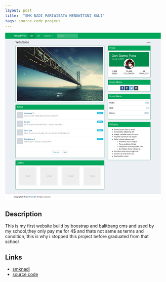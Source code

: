 ```yaml
---
layout: post
title:  "SMK NADI PARIWISATA MENGWITANI BALI"
tags: source-code project
---
```

![smkpariwisata](https://raw.githubusercontent.com/troke12/smktibase/master/shot-20181113-28139-18ugdj4.jpeg)    

## Description
This is my first website build by boostrap and balitbang cms and used by my school,they only pay me for 4$ and thats not same as terms and condition, this is why i stopped this project before graduated from that school

## Links
* [smknadi](http://smknadi-bali.com)
* [source code](https://github.com/troke12/smktibase)